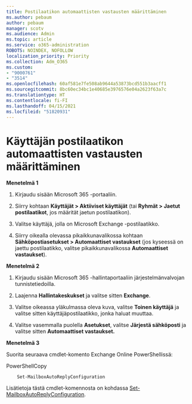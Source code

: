 ```yaml
---
title: Postilaatikon automaattisten vastausten määrittäminen
ms.author: pebaum
author: pebaum
manager: scotv
ms.audience: Admin
ms.topic: article
ms.service: o365-administration
ROBOTS: NOINDEX, NOFOLLOW
localization_priority: Priority
ms.collection: Adm_O365
ms.custom:
- "9000761"
- "3514"
ms.openlocfilehash: 60af581e7fe508ab9644a53873bcd551b3aacff1
ms.sourcegitcommit: 8bc60ec34bc1e40685e3976576e04a2623f63a7c
ms.translationtype: HT
ms.contentlocale: fi-FI
ms.lasthandoff: 04/15/2021
ms.locfileid: "51820931"
---
```

# <a name="set-auto-replies-for-a-users-mailbox"></a>Käyttäjän postilaatikon automaattisten vastausten määrittäminen

**Menetelmä 1**

1. Kirjaudu sisään Microsoft 365 -portaaliin.

2. Siirry kohtaan **Käyttäjät > Aktiiviset käyttäjät** (tai **Ryhmät > Jaetut postilaatikot**, jos määrität jaetun postilaatikon).

3. Valitse käyttäjä, jolla on Microsoft Exchange -postilaatikko.

4. Siirry oikealla olevassa pikaikkunavalikossa kohtaan **Sähköpostiasetukset > Automaattiset vastaukset** (jos kyseessä on jaettu postilaatikko, valitse pikaikkunavalikossa **Automaattiset vastaukset**).

**Menetelmä 2**

1. Kirjaudu sisään Microsoft 365 -hallintaportaaliin järjestelmänvalvojan tunnistetiedoilla.

2. Laajenna **Hallintakeskukset** ja valitse sitten **Exchange**.

3. Valitse oikeassa yläkulmassa oleva kuva, valitse **Toinen käyttäjä** ja valitse sitten käyttäjäpostilaatikko, jonka haluat muuttaa.

4. Valitse vasemmalla puolella **Asetukset**, valitse **Järjestä sähköposti** ja valitse sitten **Automaattiset vastaukset.**

**Menetelmä 3**

Suorita seuraava cmdlet-komento Exchange Online PowerShellissä:

PowerShellCopy

```
    Set-MailboxAutoReplyConfiguration
```

Lisätietoja tästä cmdlet-komennosta on kohdassa [Set-MailboxAutoReplyConfiguration](https://docs.microsoft.com/powershell/module/exchange/mailboxes/set-mailboxautoreplyconfiguration).
